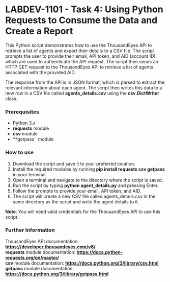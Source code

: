 # LABDEV-1101 - Task 4: Using Python Requests to Consume the Data and Create a Report

This Python script demonstrates how to use the ThousandEyes API to retrieve a list of agents and export their details to a CSV file. The script prompts the user to provide their email, API token, and AID (account ID), which are used to authenticate the API request. The script then sends an HTTP GET request to the ThousandEyes API to retrieve a list of agents associated with the provided AID.

The response from the API is in JSON format, which is parsed to extract the relevant information about each agent. The script then writes this data to a new row in a CSV file called **agents_details.csv** using the **csv.DictWriter** class.

### Prerequisites
* Python 3.x
* **requests** module
* **csv** module
* **getpass¨ module

### How to use
1. Download the script and save it to your preferred location.
2. Install the required modules by running **pip install requests csv getpass** in your terminal.
3. Open a terminal and navigate to the directory where the script is saved.
4. Run the script by typing **python agent_details.py** and pressing Enter.
5. Follow the prompts to provide your email, API token, and AID.
6. The script will create a new CSV file called agents_details.csv in the same directory as the script and write the agent details to it.

**Note**: You will need valid credentials for the ThousandEyes API to use this script. 

### Further Information
ThousandEyes API documentation: **https://developer.thousandeyes.com/v6/**    
**requests** module documentation: **https://docs.python-requests.org/en/master/**    
**csv** module documentation: **https://docs.python.org/3/library/csv.html**    
**getpass** module documentation: **https://docs.python.org/3/library/getpass.html**    
